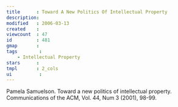 ```yaml
---
title      : Toward A New Politics Of Intellectual Property
description: 
modified   : 2006-03-13
created    : 
viewcount  : 47
id         : 481
gmap       : 
tags        :
    - Intellectual Property
stars      : 
tmpl       : 2_cols
ui			: 
---
```


Pamela Samuelson. Toward a new politics of intellectual property. Communications of the ACM, Vol. 44, Num 3 (2001), 98-99.

